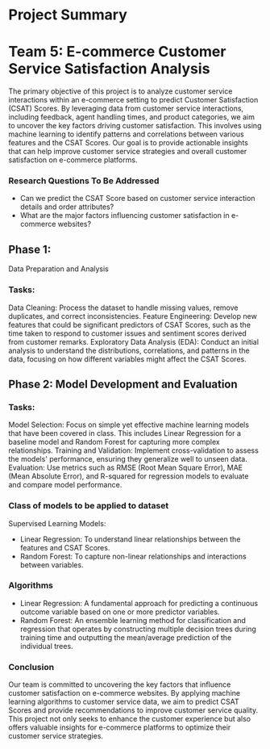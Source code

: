 # Project Summary
# Team 5: E-commerce Customer Service Satisfaction Analysis
The primary objective of this project is to analyze customer service interactions within an e-commerce setting to predict Customer Satisfaction (CSAT) Scores. By leveraging data from customer service interactions, including feedback, agent handling times, and product categories, we aim to uncover the key factors driving customer satisfaction. This involves using machine learning to identify patterns and correlations between various features and the CSAT Scores. Our goal is to provide actionable insights that can help improve customer service strategies and overall customer satisfaction on e-commerce platforms.

### Research Questions To Be Addressed
- Can we predict the CSAT Score based on customer service interaction details and order attributes?
- What are the major factors influencing customer satisfaction in e-commerce websites?

## Phase 1: 
 Data Preparation and Analysis
### Tasks:
Data Cleaning: Process the dataset to handle missing values, remove duplicates, and correct inconsistencies.
Feature Engineering: Develop new features that could be significant predictors of CSAT Scores, such as the time taken to respond to customer issues and sentiment scores derived from customer remarks.
Exploratory Data Analysis (EDA): Conduct an initial analysis to understand the distributions, correlations, and patterns in the data, focusing on how different variables might affect the CSAT Scores.

## Phase 2: Model Development and Evaluation
### Tasks:
Model Selection: Focus on simple yet effective machine learning models that have been covered in class. This includes Linear Regression for a baseline model and Random Forest for capturing more complex relationships.
Training and Validation: Implement cross-validation to assess the models' performance, ensuring they generalize well to unseen data.
Evaluation: Use metrics such as RMSE (Root Mean Square Error), MAE (Mean Absolute Error), and R-squared for regression models to evaluate and compare model performance.

### Class of models to be applied to dataset
Supervised Learning Models:
- Linear Regression: To understand linear relationships between the features and CSAT Scores.
- Random Forest: To capture non-linear relationships and interactions between variables.

### Algorithms
- Linear Regression: A fundamental approach for predicting a continuous outcome variable based on one or more predictor variables.
- Random Forest: An ensemble learning method for classification and regression that operates by constructing multiple decision trees during training time and outputting the mean/average prediction of the individual trees.


### Conclusion
Our team is committed to uncovering the key factors that influence customer satisfaction on e-commerce websites. By applying machine learning algorithms to customer service data, we aim to predict CSAT Scores and provide recommendations to improve customer service quality. This project not only seeks to enhance the customer experience but also offers valuable insights for e-commerce platforms to optimize their customer service strategies.


